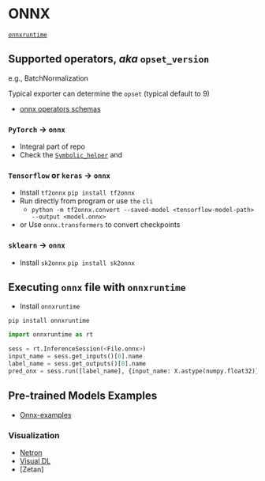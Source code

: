 # ONNX

[`onnxruntime`](http://onnxruntime.ai/docs)

## Supported operators, _aka_ `opset_version`
e.g., BatchNormalization

Typical exporter can determine the `opset` (typical default to 9)

- [onnx operators schemas](https://github.com/onnx/onnx/blob/main/docs/Operators.md)

### `PyTorch` -> `onnx`

- Integral part of repo
- Check the [`Symbolic_helper`](https:://pytorch.org/onnx/symbolic_helper.py) and

### `Tensorflow` or `keras` -> `onnx`

- Install `tf2onnx` `pip install tf2onnx`
- Run directly from program or use `the` `cli`
  - `python -m tf2onnx.convert --saved-model <tensorflow-model-path> --output <model.onnx>`
- or Use `onnx.transformers` to convert checkpoints

### `sklearn` -> `onnx`

- Install `sk2onnx` `pip install sk2onnx`

## Executing `onnx` file with  `onnxruntime`

- Install `onnxruntime`

`pip install onnxruntime`

```python
import onnxruntime as rt

sess = rt.InferenceSession(<File.onnx>)
input_name = sess.get_inputs()[0].name
label_name = sess.get_outputs()[0].name
pred_onx = sess.run([label_name], {input_name: X.astype(numpy.float32)})[0]
```

## Pre-trained Models Examples

* [Onnx-examples](https://github.com/onnx/models)


### Visualization

- [Netron](https://github.com/lutzroeder/Netron) 
- [Visual DL](https://github.com/PaddlePaddle/VisualDL)
- [Zetan]

